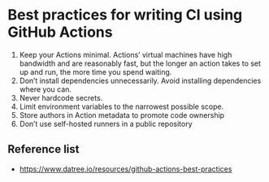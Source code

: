 # Best practices for writing CI using GitHub Actions

1. Keep your Actions minimal. Actions’ virtual machines have high bandwidth and are reasonably fast, but the longer an action takes to set up and run, the more time you spend waiting.
2. Don’t install dependencies unnecessarily. Avoid installing dependencies where you can.
3. Never hardcode secrets.
4. Limit environment variables to the narrowest possible scope.
5. Store authors in Action metadata to promote code ownership
6. Don’t use self-hosted runners in a public repository

## Reference list

* <https://www.datree.io/resources/github-actions-best-practices>
